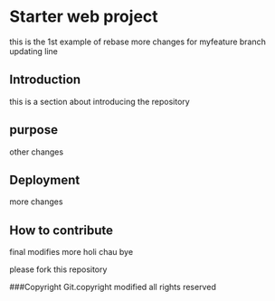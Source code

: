# Starter web project

this is the 1st example of rebase
more changes for myfeature branch
updating line

## Introduction
this is a section about introducing the repository
## purpose
other changes
## Deployment
more changes
## How to contribute
final modifies
more
holi
chau
bye

please fork this repository

###Copyright 
Git.copyright modified
all rights reserved